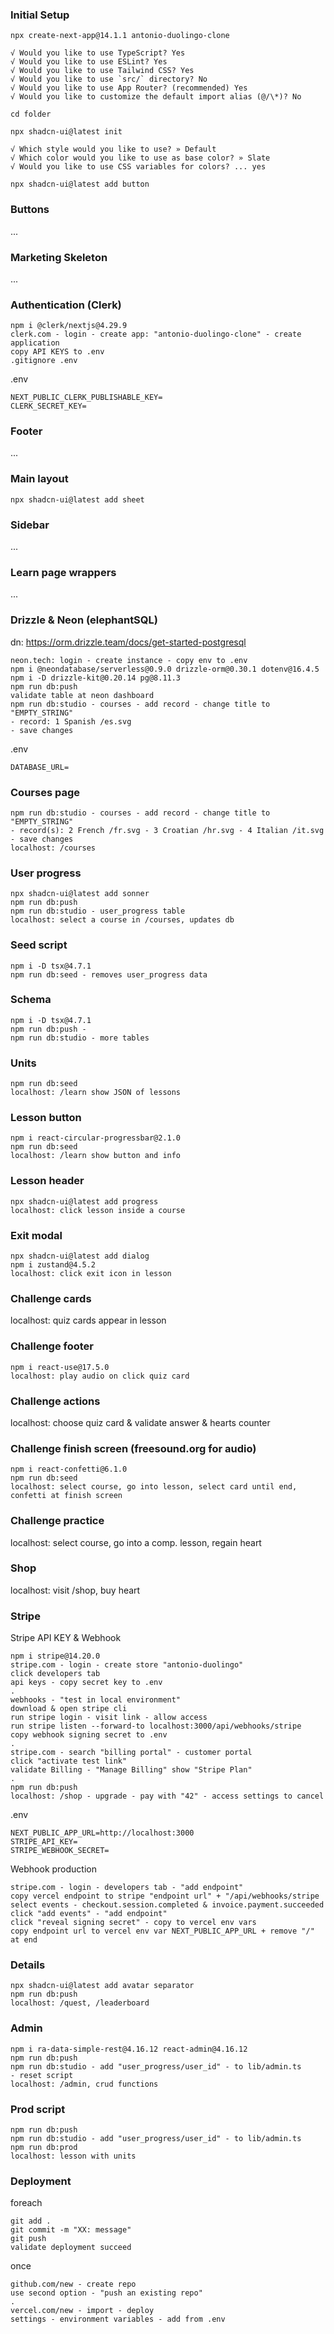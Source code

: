 ### Initial Setup

`npx create-next-app@14.1.1 antonio-duolingo-clone`
```
√ Would you like to use TypeScript? Yes
√ Would you like to use ESLint? Yes
√ Would you like to use Tailwind CSS? Yes
√ Would you like to use `src/` directory? No
√ Would you like to use App Router? (recommended) Yes
√ Would you like to customize the default import alias (@/\*)? No
```
`cd folder`

`npx shadcn-ui@latest init`
```
√ Which style would you like to use? » Default
√ Which color would you like to use as base color? » Slate
√ Would you like to use CSS variables for colors? ... yes
```

`npx shadcn-ui@latest add button`

### Buttons

...

### Marketing Skeleton

...

### Authentication (Clerk)

```
npm i @clerk/nextjs@4.29.9
clerk.com - login - create app: "antonio-duolingo-clone" - create application
copy API KEYS to .env
.gitignore .env
```

.env
```
NEXT_PUBLIC_CLERK_PUBLISHABLE_KEY=
CLERK_SECRET_KEY=
```

### Footer

...

### Main layout

`npx shadcn-ui@latest add sheet`

### Sidebar

...

### Learn page wrappers

...

### Drizzle & Neon (elephantSQL)

dn: https://orm.drizzle.team/docs/get-started-postgresql

```
neon.tech: login - create instance - copy env to .env
npm i @neondatabase/serverless@0.9.0 drizzle-orm@0.30.1 dotenv@16.4.5
npm i -D drizzle-kit@0.20.14 pg@8.11.3
npm run db:push
validate table at neon dashboard
npm run db:studio - courses - add record - change title to "EMPTY_STRING"
- record: 1 Spanish /es.svg
- save changes
```

.env
```
DATABASE_URL=
```

### Courses page

```
npm run db:studio - courses - add record - change title to "EMPTY_STRING"
- record(s): 2 French /fr.svg - 3 Croatian /hr.svg - 4 Italian /it.svg
- save changes
localhost: /courses
```

### User progress

```
npx shadcn-ui@latest add sonner 
npm run db:push
npm run db:studio - user_progress table
localhost: select a course in /courses, updates db
```

### Seed script

```
npm i -D tsx@4.7.1
npm run db:seed - removes user_progress data
```

### Schema

```
npm i -D tsx@4.7.1
npm run db:push - 
npm run db:studio - more tables
```

### Units

```
npm run db:seed
localhost: /learn show JSON of lessons 
```

### Lesson button

```
npm i react-circular-progressbar@2.1.0
npm run db:seed
localhost: /learn show button and info
```

### Lesson header

``` 
npx shadcn-ui@latest add progress
localhost: click lesson inside a course
```

### Exit modal

```
npx shadcn-ui@latest add dialog
npm i zustand@4.5.2
localhost: click exit icon in lesson
```

### Challenge cards

localhost: quiz cards appear in lesson

### Challenge footer

```
npm i react-use@17.5.0
localhost: play audio on click quiz card
```

### Challenge actions

localhost: choose quiz card & validate answer & hearts counter

### Challenge finish screen (freesound.org for audio)

```
npm i react-confetti@6.1.0
npm run db:seed
localhost: select course, go into lesson, select card until end, confetti at finish screen
```

### Challenge practice

localhost: select course, go into a comp. lesson, regain heart

### Shop

localhost: visit /shop, buy heart

### Stripe

Stripe API KEY & Webhook
```
npm i stripe@14.20.0
stripe.com - login - create store "antonio-duolingo"
click developers tab
api keys - copy secret key to .env
.
webhooks - "test in local environment"
download & open stripe cli 
run stripe login - visit link - allow access
run stripe listen --forward-to localhost:3000/api/webhooks/stripe
copy webhook signing secret to .env
.
stripe.com - search "billing portal" - customer portal
click "activate test link"
validate Billing - "Manage Billing" show "Stripe Plan"
.
npm run db:push
localhost: /shop - upgrade - pay with "42" - access settings to cancel
```

.env
```
NEXT_PUBLIC_APP_URL=http://localhost:3000
STRIPE_API_KEY=
STRIPE_WEBHOOK_SECRET=
```

Webhook production
```
stripe.com - login - developers tab - "add endpoint"
copy vercel endpoint to stripe "endpoint url" + "/api/webhooks/stripe
select events - checkout.session.completed & invoice.payment.succeeded
click "add events" - "add endpoint"
click "reveal signing secret" - copy to vercel env vars
copy endpoint url to vercel env var NEXT_PUBLIC_APP_URL + remove "/" at end
```

### Details

```
npx shadcn-ui@latest add avatar separator
npm run db:push
localhost: /quest, /leaderboard
```

### Admin

```
npm i ra-data-simple-rest@4.16.12 react-admin@4.16.12
npm run db:push
npm run db:studio - add "user_progress/user_id" - to lib/admin.ts
- reset script
localhost: /admin, crud functions
```

### Prod script

```
npm run db:push
npm run db:studio - add "user_progress/user_id" - to lib/admin.ts
npm run db:prod
localhost: lesson with units
```

### Deployment

foreach
```
git add .
git commit -m "XX: message"
git push
validate deployment succeed
```

once
```
github.com/new - create repo
use second option - "push an existing repo"
.
vercel.com/new - import - deploy
settings - environment variables - add from .env
```